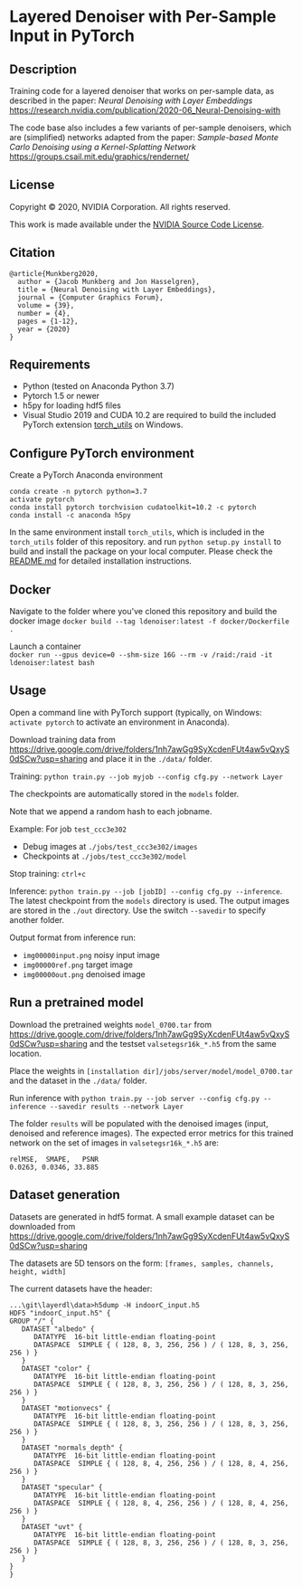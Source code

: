 Layered Denoiser with Per-Sample Input in PyTorch 
==================================================

Description
-----------
Training code for a layered denoiser that works on per-sample data,
as described in the paper: 
*Neural Denoising with Layer Embeddings*   
https://research.nvidia.com/publication/2020-06_Neural-Denoising-with   

The code base also includes a few variants of per-sample denoisers, which are (simplified)
networks adapted from the paper: 
*Sample-based Monte Carlo Denoising using a Kernel-Splatting Network*   
https://groups.csail.mit.edu/graphics/rendernet/   
 
License
-------

Copyright &copy; 2020, NVIDIA Corporation. All rights reserved.

This work is made available under the [NVIDIA Source Code License](LICENSE.txt).

Citation
--------

```
@article{Munkberg2020,
  author = {Jacob Munkberg and Jon Hasselgren},
  title = {Neural Denoising with Layer Embeddings},
  journal = {Computer Graphics Forum},
  volume = {39},
  number = {4},
  pages = {1-12},
  year = {2020}
}
```

Requirements
------------
- Python (tested on Anaconda Python 3.7)
- Pytorch 1.5 or newer
- h5py for loading hdf5 files
- Visual Studio 2019 and CUDA 10.2 are required to build the included PyTorch extension [torch_utils](./torch_utils/) on Windows.

Configure PyTorch environment
-----------------------------

Create a PyTorch Anaconda environment
```
conda create -n pytorch python=3.7
activate pytorch
conda install pytorch torchvision cudatoolkit=10.2 -c pytorch
conda install -c anaconda h5py
```

In the same environment install `torch_utils`, which is included in the `torch_utils` folder of this repository.
and run `python setup.py install` to build and install the package on your local computer.
Please check the [README.md](./torch_utils/README.md) for detailed installation instructions. 

Docker
------

Navigate to the folder where you've cloned this repository and build the docker image
`docker build --tag ldenoiser:latest -f docker/Dockerfile .`   

Launch a container   
`docker run --gpus device=0 --shm-size 16G --rm -v /raid:/raid -it ldenoiser:latest bash` 

Usage
-----

Open a command line with PyTorch support (typically, on Windows: `activate pytorch` to activate an environment in Anaconda).

Download training data from https://drive.google.com/drive/folders/1nh7awGg9SyXcdenFUt4aw5vQxyS0dSCw?usp=sharing
and place it in the `./data/` folder.

Training: `python train.py --job myjob --config cfg.py --network Layer`

The checkpoints are automatically stored in the `models` folder.

Note that we append a random hash to each jobname. 

Example: For job `test_ccc3e302`
- Debug images at `./jobs/test_ccc3e302/images`
- Checkpoints at `./jobs/test_ccc3e302/model`

Stop training: `ctrl+c`

Inference: `python train.py --job [jobID] --config cfg.py --inference`. The latest checkpoint from the `models` directory is used.
The output images are stored in the `./out` directory. Use the switch `--savedir` to specify another folder.

Output format from inference run:
- `img00000input.png` noisy input image
- `img00000ref.png`   target image
- `img00000out.png`   denoised image 


Run a pretrained model
----------------------

Download the pretrained weights `model_0700.tar` from https://drive.google.com/drive/folders/1nh7awGg9SyXcdenFUt4aw5vQxyS0dSCw?usp=sharing
and the testset `valsetegsr16k_*.h5` from the same location.

Place the weights in 
`[installation dir]/jobs/server/model/model_0700.tar`
and the dataset in the `./data/` folder.

Run inference with 
`python train.py --job server --config cfg.py --inference --savedir results --network Layer`

The folder `results` will be populated with the denoised images (input, denoised and reference images).
The expected error metrics for this trained network on the set of images in `valsetegsr16k_*.h5` are:
```
relMSE,  SMAPE,   PSNR
0.0263, 0.0346, 33.885
```

Dataset generation
------------------

Datasets are generated in hdf5 format. A small example dataset can be downloaded from
https://drive.google.com/drive/folders/1nh7awGg9SyXcdenFUt4aw5vQxyS0dSCw?usp=sharing

The datasets are 5D tensors on the form: `[frames, samples, channels, height, width]`

The current datasets have the header:
```
...\git\layerdl\data>h5dump -H indoorC_input.h5
HDF5 "indoorC_input.h5" {
GROUP "/" {
   DATASET "albedo" {
      DATATYPE  16-bit little-endian floating-point
      DATASPACE  SIMPLE { ( 128, 8, 3, 256, 256 ) / ( 128, 8, 3, 256, 256 ) }
   }
   DATASET "color" {
      DATATYPE  16-bit little-endian floating-point
      DATASPACE  SIMPLE { ( 128, 8, 3, 256, 256 ) / ( 128, 8, 3, 256, 256 ) }
   }
   DATASET "motionvecs" {
      DATATYPE  16-bit little-endian floating-point
      DATASPACE  SIMPLE { ( 128, 8, 3, 256, 256 ) / ( 128, 8, 3, 256, 256 ) }
   }
   DATASET "normals_depth" {
      DATATYPE  16-bit little-endian floating-point
      DATASPACE  SIMPLE { ( 128, 8, 4, 256, 256 ) / ( 128, 8, 4, 256, 256 ) }
   }
   DATASET "specular" {
      DATATYPE  16-bit little-endian floating-point
      DATASPACE  SIMPLE { ( 128, 8, 4, 256, 256 ) / ( 128, 8, 4, 256, 256 ) }
   }
   DATASET "uvt" {
      DATATYPE  16-bit little-endian floating-point
      DATASPACE  SIMPLE { ( 128, 8, 3, 256, 256 ) / ( 128, 8, 3, 256, 256 ) }
   }
}
}
```
